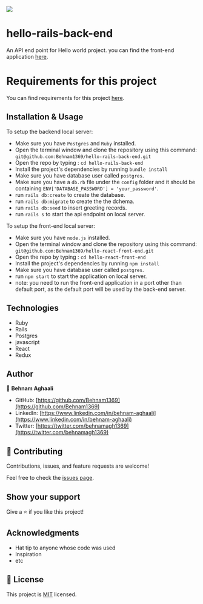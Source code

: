 ![](https://img.shields.io/badge/Microverse-blueviolet)


# hello-rails-back-end
An API end point for Hello world project. you can find the front-end application [here](https://github.com/Behnam1369/hello-react-front-end). 


# Requirements for this project
You can find requirements for this project [here](https://github.com/microverseinc/curriculum-rails/blob/main/connect-frontend-frameworks/hello_world_two_apps.md).

## Installation & Usage

To setup the backend local server: 
- Make sure you have `Postgres` and `Ruby` installed. 
- Open the terminal window and clone the repository using this command: `git@github.com:Behnam1369/hello-rails-back-end.git` 
- Open the repo by typing : `cd hello-rails-back-end`
- Install the project's dependencies by running `bundle install` 
- Make sure you have database user called `postgres`.
- Make sure you have a `db.rb` file under the `config` folder and it should be containing `ENV['DATABASE_PASSWORD'] = 'your_password'`.
- run `rails db:create` to create the database.
- run `rails db:migrate` to create the the dchema. 
- run `rails db:seed` to insert greeting records. 
- run `rails s` to start the api endpoint on local server. 


To setup the front-end local server: 
- Make sure you have `node.js` installed. 
- Open the terminal window and clone the repository using this command: `git@github.com:Behnam1369/hello-react-front-end.git` 
- Open the repo by typing : `cd hello-react-front-end`
- Install the project's dependencies by running `npm install` 
- Make sure you have database user called `postgres`.
- run `npm start` to start the application on local server. 
- note: you need to run the front-end application in a port other than default port, as the default port will be used by the back-end server.

## Technologies

- Ruby
- Rails 
- Postgres 
- javascript
- React 
- Redux


## Author


👤 **Behnam Aghaali**

- GitHub: [https://github.com/Behnam1369](https://github.com/Behnam1369)
- LinkedIn: [https://www.linkedin.com/in/behnam-aghaali](https://www.linkedin.com/in/behnam-aghaali)
- Twitter: [https://twitter.com/behnamagh1369](https://twitter.com/behnamagh1369)


## 🤝 Contributing

Contributions, issues, and feature requests are welcome!

Feel free to check the [issues page](https://github.com/Behnam1369/Catalog_of_my_things/issues).

## Show your support

Give a ⭐️ if you like this project!

## Acknowledgments

- Hat tip to anyone whose code was used
- Inspiration
- etc

## 📝 License

This project is [MIT](./LICENSE) licensed.